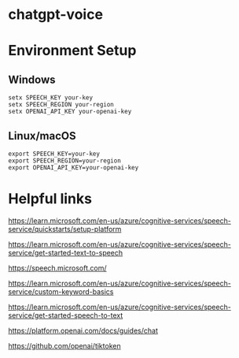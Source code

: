# chatgpt-voice

# Environment Setup

## Windows

```
setx SPEECH_KEY your-key
setx SPEECH_REGION your-region
setx OPENAI_API_KEY your-openai-key
```

## Linux/macOS

```
export SPEECH_KEY=your-key 
export SPEECH_REGION=your-region 
export OPENAI_API_KEY=your-openai-key
```

# Helpful links

https://learn.microsoft.com/en-us/azure/cognitive-services/speech-service/quickstarts/setup-platform

https://learn.microsoft.com/en-us/azure/cognitive-services/speech-service/get-started-text-to-speech

https://speech.microsoft.com/

https://learn.microsoft.com/en-us/azure/cognitive-services/speech-service/custom-keyword-basics

https://learn.microsoft.com/en-us/azure/cognitive-services/speech-service/get-started-speech-to-text

https://platform.openai.com/docs/guides/chat

https://github.com/openai/tiktoken
